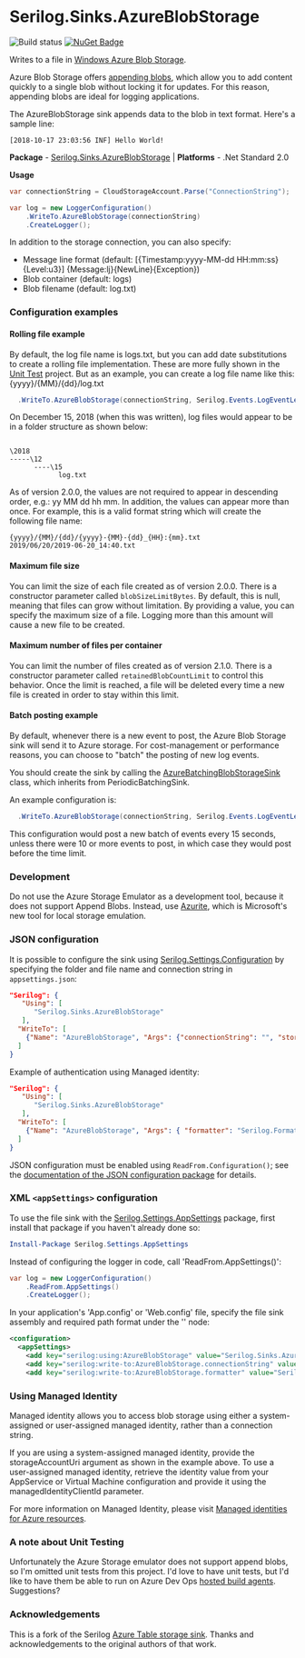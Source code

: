 # Serilog.Sinks.AzureBlobStorage

![Build status](https://dev.azure.com/cloudscope/Open%20Source/_apis/build/status/SeriLog-AzureBlobSink%20release "Build status")
[![NuGet Badge](https://buildstats.info/nuget/Serilog.Sinks.AzureBlobStorage)](https://www.nuget.org/packages/Serilog.Sinks.AzureBlobStorage/)

Writes to a file in [Windows Azure Blob Storage](https://azure.microsoft.com/en-us/services/storage/blobs/).

Azure Blob Storage offers [appending blobs](https://docs.microsoft.com/en-us/rest/api/storageservices/understanding-block-blobs--append-blobs--and-page-blobs/), which allow you to add content quickly to a single blob without locking it for updates.  For this reason, appending blobs are ideal for logging applications.

The AzureBlobStorage sink appends data to the blob in text format. Here's a sample line:
```
[2018-10-17 23:03:56 INF] Hello World!
```

**Package** - [Serilog.Sinks.AzureBlobStorage](http://nuget.org/packages/serilog.sinks.azureblobstorage) | **Platforms** - .Net Standard 2.0

**Usage**
```csharp
var connectionString = CloudStorageAccount.Parse("ConnectionString");

var log = new LoggerConfiguration()
    .WriteTo.AzureBlobStorage(connectionString)
    .CreateLogger();
```

In addition to the storage connection, you can also specify:
* Message line format (default: [{Timestamp:yyyy-MM-dd HH:mm:ss} {Level:u3}] {Message:lj}{NewLine}{Exception})
* Blob container (default: logs)
* Blob filename (default: log.txt)

### Configuration examples

#### Rolling file example

By default, the log file name is logs.txt, but you can add date substitutions to create a rolling file implementation. These are more fully shown in the 
[Unit Test](https://github.com/chriswill/serilog-sinks-azureblobstorage/blob/master/tests/Serilog.Sinks.AzureBlobStorage.UnitTest/BlobNameFactoryUT.cs) 
project. But as an example, you can create a log file name like this: {yyyy}/{MM}/{dd}/log.txt

```csharp
  .WriteTo.AzureBlobStorage(connectionString, Serilog.Events.LogEventLevel.Information, null, "{yyyy}/{MM}/{dd}/log.txt")
```

On December 15, 2018 (when this was written), log files would appear to be in a folder structure as shown below:

```

\2018
-----\12
      ----\15
            log.txt

```

As of version 2.0.0, the values are not required to appear in descending order, e.g.: yy MM dd hh mm.  In addition, the values can appear more than once.  For example, this is a valid format string which will create the following file name:
```
{yyyy}/{MM}/{dd}/{yyyy}-{MM}-{dd}_{HH}:{mm}.txt
2019/06/20/2019-06-20_14:40.txt
```

#### Maximum file size

You can limit the size of each file created as of version 2.0.0.  There is a constructor parameter called `blobSizeLimitBytes`. By
default, this is null, meaning that files can grow without limitation.  By providing a value, you can specify the maximum size of a file. Logging more than this amount will cause a new file to be created.

#### Maximum number of files per container

You can limit the number of files created as of version 2.1.0.  There is a constructor parameter called `retainedBlobCountLimit` to control this behavior. Once the limit is reached, a file will
be deleted every time a new file is created in order to stay within this limit.

#### Batch posting example

By default, whenever there is a new event to post, the Azure Blob Storage sink will send it to Azure storage.  For cost-management or performance reasons, you can
choose to "batch" the posting of new log events.

You should create the sink by calling the [AzureBatchingBlobStorageSink](https://github.com/chriswill/serilog-sinks-azureblobstorage/blob/master/src/Serilog.Sinks.AzureBlobStorage/Sinks/AzureBlobStorage/AzureBatchingBlobStorageSink.cs) class, which inherits from PeriodicBatchingSink.

An example configuration is:
```csharp
  .WriteTo.AzureBlobStorage(connectionString, Serilog.Events.LogEventLevel.Information, null, null, null, true, TimeSpan.FromSeconds(15), 10)
```
This configuration would post a new batch of events every 15 seconds, unless there were 10 or more events to post, in which case they would post before the time limit.

### Development

Do not use the Azure Storage Emulator as a development tool, because it does not support Append Blobs. Instead, use [Azurite](https://github.com/Azure/Azurite), which is Microsoft's new tool for local storage emulation.

### JSON configuration

It is possible to configure the sink using [Serilog.Settings.Configuration](https://github.com/serilog/serilog-settings-configuration) by specifying the folder and file name and connection string in `appsettings.json`:

```json
"Serilog": {
   "Using": [
      "Serilog.Sinks.AzureBlobStorage"
   ],
  "WriteTo": [
    {"Name": "AzureBlobStorage", "Args": {"connectionString": "", "storageContainerName": "", "storageFileName": ""}}
  ]
}
```
Example of authentication using Managed identity:
```json
"Serilog": {
   "Using": [
      "Serilog.Sinks.AzureBlobStorage"
   ],
  "WriteTo": [
    {"Name": "AzureBlobStorage", "Args": { "formatter": "Serilog.Formatting.Json.JsonFormatter", "storageAccountUri": "", "storageContainerName": "", "storageFileName": ""}}
  ]
}
```

JSON configuration must be enabled using `ReadFrom.Configuration()`; see the [documentation of the JSON configuration package](https://github.com/serilog/serilog-settings-configuration) for details.

### XML `<appSettings>` configuration

To use the file sink with the [Serilog.Settings.AppSettings](https://github.com/serilog/serilog-settings-appsettings) package, first install that package if you haven't already done so:

```powershell
Install-Package Serilog.Settings.AppSettings
```

Instead of configuring the logger in code, call 'ReadFrom.AppSettings()':

```csharp
var log = new LoggerConfiguration()
    .ReadFrom.AppSettings()
    .CreateLogger();
```

In your application's 'App.config' or 'Web.config' file, specify the file sink assembly and required path format under the '<appSettings>' node:

```xml
<configuration>
  <appSettings>
    <add key="serilog:using:AzureBlobStorage" value="Serilog.Sinks.AzureBlobStorage" />
    <add key="serilog:write-to:AzureBlobStorage.connectionString" value="DefaultEndpointsProtocol=https;AccountName=ACCOUNT_NAME;AccountKey=KEY;EndpointSuffix=core.windows.net" />
    <add key="serilog:write-to:AzureBlobStorage.formatter" value="Serilog.Formatting.Compact.CompactJsonFormatter, Serilog.Formatting.Compact" />
```

### Using Managed Identity

Managed identity allows you to access blob storage using either a system-assigned or user-assigned managed identity, rather than a connection string. 

If you are using a system-assigned managed identity, provide the storageAccountUri argument as shown in the example above. To use a user-assigned managed identity, retrieve the
identity value from your AppService or Virtual Machine configuration and provide it using the managedIdentityClientId parameter.

For more information on Managed Identity, please visit [Managed identities for Azure resources](https://docs.microsoft.com/en-us/azure/active-directory/managed-identities-azure-resources/overview).

### A note about Unit Testing

Unfortunately the Azure Storage emulator does not support append blobs, so I'm omitted unit tests from this project.  I'd love to have unit tests,
but I'd like to have them be able to run on Azure Dev Ops 
[hosted build agents](https://github.com/Microsoft/azure-pipelines-image-generation/blob/master/images/win/Vs2017-Server2016-Readme.md).  Suggestions?

### Acknowledgements

This is a fork of the Serilog [Azure Table storage sink](https://github.com/serilog/serilog-sinks-azuretablestorage).  Thanks 
and acknowledgements to the original authors of that work.
